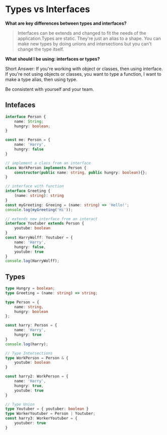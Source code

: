 # Types vs Interfaces

**What are key differences between types and interfaces?**

> Interfaces can be extends and changed to fit the needs of the application.Types are static. They're just an alias to a shape. You can make new types by doing unions and intersections but you can't change the type itself.

**What should I be using: interfaces or types?**

Short Answer: If you're working with object or classes, then using interface. If you're not using objects or classes, you want to type a function, I want to make a type alias, then using type.

Be consistent with yourself and your team.

## Intefaces 

```ts
interface Person {
    name: String;
    hungry: boolean;
}

const me: Person = {
    name: 'Harry',
    hungry: false
}

// implement a class from an interface
class WorkPerson implements Person {
    constructor(public name: string, public hungry: boolean){};
}

// interface with function 
interface Greeting {
    (name: string): string
}
const myGreeting: Greeing = (name: string) => 'Hello!';
console.log(myGreeting('Hi'));

// extends new interface from an interact
interface Youtuber extends Person {
    youtube: boolean
}
const HarryWolff: Youtuber = {
    name: 'Harry',
    hungry: false,
    youtube: true
}
console.log(HarryWolff);
```

## Types 

```ts
type Hungry = boolean;
type Greeting = (name: string) => string;

type Person = {
    name: string,
    hungry: boolean
};

const harry: Person = {
    name: 'Harry',
    hungry: true
}
console.log(harry);

// Type Intersections
type WorkPerson = Person & {
    youtube: boolean
}

const harry2: WorkPerson = {
    name: 'Harry',
    hungry: true,
    youtube: true
}

// Type Union 
type Youtuber = { youtuber: boolean }
type WorkerYoutuber = Person | Youtuber;
const harry3: WorkerYoutuber = {
    youtuber: true
} 
```